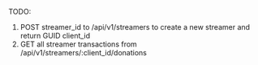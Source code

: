 TODO:

1. POST streamer_id to /api/v1/streamers to create a new streamer and return GUID client_id
2. GET all streamer transactions from /api/v1/streamers/:client_id/donations

